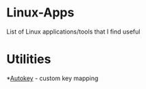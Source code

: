 # Linux-Apps
List of Linux applications/tools that I find useful


# Utilities
*[Autokey](https://apps.ubuntu.com/cat/applications/autokey-gtk/) - custom key mapping
